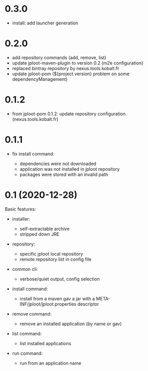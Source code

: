 # 0.3.0

* install: add launcher generation

# 0.2.0

* add repository commands (add, remove, list)
* update jploot-maven-plugin to version 0.2 (m2e configuration)
* replaced bintray repository by nexus.tools.kobalt.fr
* update jploot-pom (${project.version} problem on some dependencyManagement)

# 0.1.2

* from jploot-pom 0.1.2: update repository configuration
  (nexus.tools.kobalt.fr)

# 0.1.1

* fix install command:

  * dependencies were not downloaded
  * application was not installed in jploot repository
  * packages were stored with an invalid path

# 0.1 (2020-12-28)

Basic features:

* installer:

  * self-extractable archive
  * stripped down JRE

* repository:

  * specific jploot local repository
  * remote repository list in config file

* common cli:

  * verbose/quiet output, config selection

* install command:

  * install from a maven gav a jar with a
    META-INF/jploot/jploot.properties descriptor

* remove command:

  * remove an installed application (by name or gav)

* list command:

  * list installed applications

* run command:

  * run from an application name
